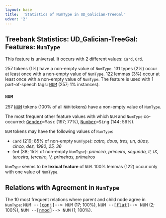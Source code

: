 ```yaml
---
layout: base
title:  'Statistics of NumType in UD_Galician-TreeGal'
udver: '2'
---
```


## Treebank Statistics: UD_Galician-TreeGal: Features: `NumType`

This feature is universal.
It occurs with 2 different values: `Card`, `Ord`.

257 tokens (1%) have a non-empty value of `NumType`.
131 types (2%) occur at least once with a non-empty value of `NumType`.
122 lemmas (3%) occur at least once with a non-empty value of `NumType`.
The feature is used with 1 part-of-speech tags: <tt><a href="gl_treegal-pos-NUM.html">NUM</a></tt> (257; 1% instances).

### `NUM`

257 <tt><a href="gl_treegal-pos-NUM.html">NUM</a></tt> tokens (100% of all `NUM` tokens) have a non-empty value of `NumType`.

The most frequent other feature values with which `NUM` and `NumType` co-occurred: <tt><a href="gl_treegal-feat-Gender.html">Gender</a></tt><tt>=Masc</tt> (197; 77%), <tt><a href="gl_treegal-feat-Number.html">Number</a></tt><tt>=Sing</tt> (144; 56%).

`NUM` tokens may have the following values of `NumType`:

* `Card` (219; 85% of non-empty `NumType`): <em>catro, dous, tres, un, dúas, cinco, dez, 1990, 25, 36</em>
* `Ord` (38; 15% of non-empty `NumType`): <em>primeira, primeiro, segunda, II, IX, terceira, terceiro, V, primeiras, primeiros</em>

`NumType` seems to be **lexical feature** of `NUM`. 100% lemmas (122) occur only with one value of `NumType`.

## Relations with Agreement in `NumType`

The 10 most frequent relations where parent and child node agree in `NumType`:
<tt>NUM --[<tt><a href="gl_treegal-dep-conj.html">conj</a></tt>]--> NUM</tt> (17; 100%),
<tt>NUM --[<tt><a href="gl_treegal-dep-flat.html">flat</a></tt>]--> NUM</tt> (2; 100%),
<tt>NUM --[<tt><a href="gl_treegal-dep-nmod.html">nmod</a></tt>]--> NUM</tt> (1; 100%).

